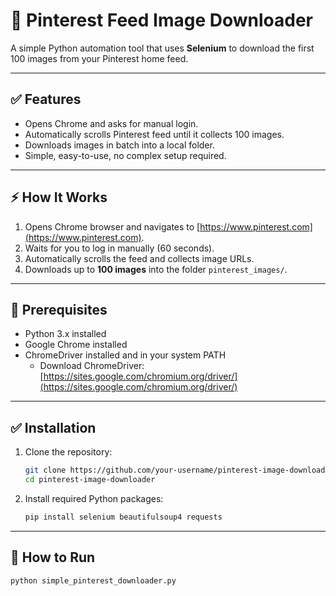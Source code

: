 # 📌 Pinterest Feed Image Downloader

A simple Python automation tool that uses **Selenium** to download the first 100 images from your Pinterest home feed.

---

## ✅ Features

- Opens Chrome and asks for manual login.
- Automatically scrolls Pinterest feed until it collects 100 images.
- Downloads images in batch into a local folder.
- Simple, easy-to-use, no complex setup required.

---

## ⚡ How It Works

1. Opens Chrome browser and navigates to [https://www.pinterest.com](https://www.pinterest.com).
2. Waits for you to log in manually (60 seconds).
3. Automatically scrolls the feed and collects image URLs.
4. Downloads up to **100 images** into the folder `pinterest_images/`.

---

## 🚀 Prerequisites

- Python 3.x installed
- Google Chrome installed
- ChromeDriver installed and in your system PATH
    - Download ChromeDriver:  
      [https://sites.google.com/chromium.org/driver/](https://sites.google.com/chromium.org/driver/)

---

## ✅ Installation

1. Clone the repository:
    ```bash
    git clone https://github.com/your-username/pinterest-image-downloader.git
    cd pinterest-image-downloader
    ```

2. Install required Python packages:
    ```bash
    pip install selenium beautifulsoup4 requests
    ```

---

## 🎯 How to Run

```bash
python simple_pinterest_downloader.py
